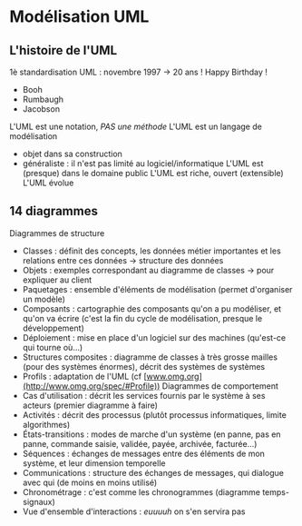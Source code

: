 Modélisation UML
================

## L'histoire de l'UML

1è standardisation UML : novembre 1997 -> 20 ans ! Happy Birthday !
  - Booh
  - Rumbaugh
  - Jacobson

L'UML est une notation, *PAS une méthode*
L'UML est un langage de modélisation
  - objet dans sa construction
  - généraliste : il n'est pas limité au logiciel/informatique
L'UML est (presque) dans le domaine public
L'UML est riche, ouvert (extensible)
L'UML évolue

## 14 diagrammes

Diagrammes de structure
  - Classes : définit des concepts, les données métier importantes et les relations entre ces données -> structure des données
  - Objets : exemples correspondant au diagramme de classes -> pour expliquer au client
  - Paquetages : ensemble d'éléments de modélisation (permet d'organiser un modèle)
  - Composants : cartographie des composants qu'on a pu modéliser, et qu'on va écrire (c'est la fin du cycle de modélisation, presque le développement)
  - Déploiement : mise en place d'un logiciel sur des machines (qu'est-ce qui tourne où...)
  - Structures composites : diagramme de classes à très grosse mailles (pour des systèmes énormes), décrit des systèmes de systèmes
  - Profils : adaptation de l'UML (cf [www.omg.org](http://www.omg.org/spec/#Profile))
Diagrammes de comportement
  - Cas d'utilisation : décrit les services fournis par le système à ses acteurs (premier diagramme à faire)
  - Activités : décrit des processus (plutôt processus informatiques, limite algorithmes)
  - États-transitions : modes de marche d'un système (en panne, pas en panne, commande saisie, validée, payée, archivée, facturée...)
  - Séquences : échanges de messages entre des éléments de mon système, et leur dimension temporelle
  - Communications : structure des échanges de messages, qui dialogue avec qui (de moins en moins utilisé)
  - Chronométrage : c'est comme les chronogrammes (diagramme temps-signaux)
  - Vue d'ensemble d'interactions : *euuuuh* on s'en servira pas
